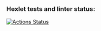 ### Hexlet tests and linter status:
[![Actions Status](https://github.com/TurtleOld/python-project-lvl1/workflows/hexlet-check/badge.svg)](https://github.com/TurtleOld/python-project-lvl1/actions)